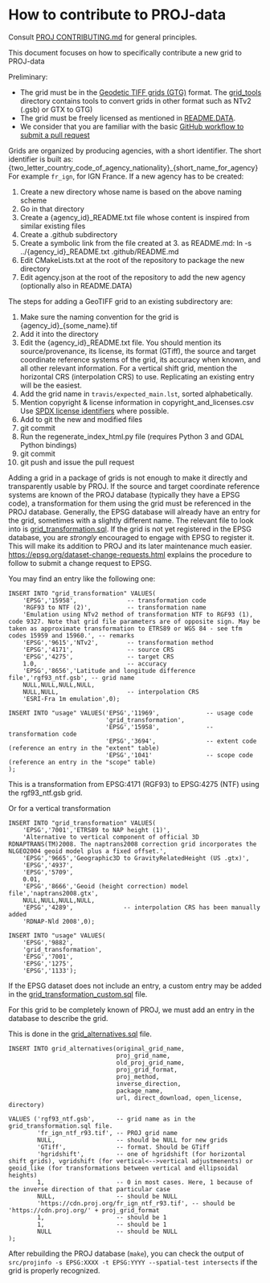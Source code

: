 # How to contribute to PROJ-data

Consult [PROJ CONTRIBUTING.md](https://github.com/OSGeo/PROJ/blob/master/CONTRIBUTING.md)
for general principles.

This document focuses on how to specifically contribute a new grid to PROJ-data

Preliminary:
* The grid must be in the
  [Geodetic TIFF grids (GTG)](https://github.com/OSGeo/PROJ/blob/master/docs/source/specifications/geodetictiffgrids.rst) format.
  The [grid_tools](grid_tools) directory contains tools to convert grids in other format such as NTv2 (.gsb) or GTX to GTG)
* The grid must be freely licensed as mentioned in [README.DATA](README.DATA).
* We consider that you are familiar with the basic [GitHub workflow to submit a pull request](https://help.github.com/en/articles/creating-a-pull-request)

Grids are organized by producing agencies, with a short identifier.
The short identifier is built as:
{two_letter_country_code_of_agency_nationality}_{short_name_for_agency}
For example `fr_ign`, for IGN France.
If a new agency has to be created:
1. Create a new directory whose name is based on the above naming scheme
2. Go in that directory
3. Create a {agency_id}_README.txt file whose content is inspired from similar existing files
4. Create a .github subdirectory
5. Create a symbolic link from the file created at 3. as README.md: ln -s ../{agency_id}_README.txt .github/README.md
6. Edit CMakeLists.txt at the root of the repository to package the new directory
7. Edit agency.json at the root of the repository to add the new agency (optionally also in README.DATA)

The steps for adding a GeoTIFF grid to an existing subdirectory are:
1. Make sure the naming convention for the grid is {agency_id}_{some_name}.tif
2. Add it into the directory
3. Edit the {agency_id}_README.txt file. You should mention its
   source/provenance, its license, its format (GTiff), the source and
   target coordinate reference systems of the grid, its accuracy when known,
   and all other relevant information.
   For a vertical shift grid, mention the horizontal CRS (interpolation CRS)
   to use.
   Replicating an existing entry will be the easiest.
4. Add the grid name in `travis/expected_main.lst`, sorted alphabetically.
5. Mention copyright & license information in copyright_and_licenses.csv
   Use [SPDX license identifiers](https://spdx.org/licenses/) where possible.
6. Add to git the new and modified files
7. git commit
8. Run the regenerate_index_html.py file (requires Python 3 and GDAL Python bindings)
9. git commit
10. git push and issue the pull request

Adding a grid in a package of grids is not enough to make it directly and transparently
usable by PROJ. If the source and target coordinate reference systems are known of
the PROJ database (typically they have a EPSG code), a transformation for them using
the grid must be referenced in the PROJ database. Generally, the EPSG database will
already have an entry for the grid, sometimes with a slightly different name.
The relevant file to look into is [grid_transformation.sql](https://github.com/OSGeo/PROJ/blob/master/data/sql/grid_transformation.sql). 
If the grid is not yet registered in the EPSG database, you are *strongly* encouraged to
engage with EPSG to register it. This will make its addition to PROJ and its later maintenance
much easier. https://epsg.org/dataset-change-requests.html explains the procedure
to follow to submit a change request to EPSG.

You may find an entry like the following one:
```
INSERT INTO "grid_transformation" VALUES(
    'EPSG','15958',              -- transformation code
    'RGF93 to NTF (2)',          -- transformation name
    'Emulation using NTv2 method of transformation NTF to RGF93 (1), code 9327. Note that grid file parameters are of opposite sign. May be taken as approximate transformation to ETRS89 or WGS 84 - see tfm codes 15959 and 15960.', -- remarks
    'EPSG','9615','NTv2',        -- transformation method  
    'EPSG','4171',               -- source CRS
    'EPSG','4275',               -- target CRS
    1.0,                         -- accuracy
    'EPSG','8656','Latitude and longitude difference file','rgf93_ntf.gsb', -- grid name
    NULL,NULL,NULL,NULL,
    NULL,NULL,                   -- interpolation CRS 
    'ESRI-Fra 1m emulation',0);
    
INSERT INTO "usage" VALUES('EPSG','11969',             -- usage code
                           'grid_transformation',
                           'EPSG','15958',             -- transformation code
                           'EPSG','3694',              -- extent code (reference an entry in the "extent" table) 
                           'EPSG','1041'               -- scope code (reference an entry in the "scope" table) 
);
```
This is a transformation from EPSG:4171 (RGF93) to EPSG:4275 (NTF) using the rgf93_ntf.gsb grid.

Or for a vertical transformation
```
INSERT INTO "grid_transformation" VALUES(
    'EPSG','7001','ETRS89 to NAP height (1)',
    'Alternative to vertical component of official 3D RDNAPTRANS(TM)2008. The naptrans2008 correction grid incorporates the NLGEO2004 geoid model plus a fixed offset.',
    'EPSG','9665','Geographic3D to GravityRelatedHeight (US .gtx)',
    'EPSG','4937',
    'EPSG','5709',
    0.01,
    'EPSG','8666','Geoid (height correction) model file','naptrans2008.gtx',
    NULL,NULL,NULL,NULL,
    'EPSG','4289',              -- interpolation CRS has been manually added
    'RDNAP-Nld 2008',0);
    
INSERT INTO "usage" VALUES(
    'EPSG','9882',
    'grid_transformation',
    'EPSG','7001',
    'EPSG','1275',
    'EPSG','1133');
```

If the EPSG dataset does not include an entry, a custom entry may be added in the [grid_transformation_custom.sql](https://github.com/OSGeo/PROJ/blob/master/data/sql/grid_transformation_custom.sql) file.

For this grid to be completely known of PROJ, we must add an entry in the database to describe the grid.

This is done in the [grid_alternatives.sql](https://github.com/OSGeo/PROJ/blob/master/data/sql/grid_alternatives.sql) file.

```
INSERT INTO grid_alternatives(original_grid_name,
                              proj_grid_name,
                              old_proj_grid_name,
                              proj_grid_format,
                              proj_method,
                              inverse_direction,
                              package_name,
                              url, direct_download, open_license, directory)

VALUES ('rgf93_ntf.gsb',      -- grid name as in the grid_transformation.sql file.
        'fr_ign_ntf_r93.tif', -- PROJ grid name
        NULL,                 -- should be NULL for new grids
        'GTiff',              -- format. Should be GTiff
        'hgridshift',         -- one of hgridshift (for horizontal shift grids), vgridshift (for vertical<-->vertical adjustmenents) or geoid_like (for transformations between vertical and ellipsoidal heights)
        1,                    -- 0 in most cases. Here, 1 because of the inverse direction of that particular case
        NULL,                 -- should be NULL
        'https://cdn.proj.org/fr_ign_ntf_r93.tif', -- should be 'https://cdn.proj.org/' + proj_grid_format
        1,                    -- should be 1
        1,                    -- should be 1
        NULL                  -- should be NULL
);
```

After rebuilding the PROJ database (`make`), you can check the output of `src/projinfo -s EPSG:XXXX -t EPSG:YYYY --spatial-test intersects` if the grid is properly recognized.
